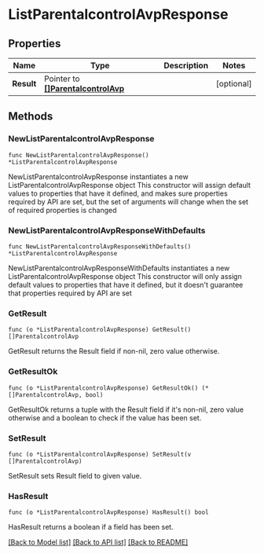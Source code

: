 # ListParentalcontrolAvpResponse

## Properties

Name | Type | Description | Notes
------------ | ------------- | ------------- | -------------
**Result** | Pointer to [**[]ParentalcontrolAvp**](ParentalcontrolAvp.md) |  | [optional] 

## Methods

### NewListParentalcontrolAvpResponse

`func NewListParentalcontrolAvpResponse() *ListParentalcontrolAvpResponse`

NewListParentalcontrolAvpResponse instantiates a new ListParentalcontrolAvpResponse object
This constructor will assign default values to properties that have it defined,
and makes sure properties required by API are set, but the set of arguments
will change when the set of required properties is changed

### NewListParentalcontrolAvpResponseWithDefaults

`func NewListParentalcontrolAvpResponseWithDefaults() *ListParentalcontrolAvpResponse`

NewListParentalcontrolAvpResponseWithDefaults instantiates a new ListParentalcontrolAvpResponse object
This constructor will only assign default values to properties that have it defined,
but it doesn't guarantee that properties required by API are set

### GetResult

`func (o *ListParentalcontrolAvpResponse) GetResult() []ParentalcontrolAvp`

GetResult returns the Result field if non-nil, zero value otherwise.

### GetResultOk

`func (o *ListParentalcontrolAvpResponse) GetResultOk() (*[]ParentalcontrolAvp, bool)`

GetResultOk returns a tuple with the Result field if it's non-nil, zero value otherwise
and a boolean to check if the value has been set.

### SetResult

`func (o *ListParentalcontrolAvpResponse) SetResult(v []ParentalcontrolAvp)`

SetResult sets Result field to given value.

### HasResult

`func (o *ListParentalcontrolAvpResponse) HasResult() bool`

HasResult returns a boolean if a field has been set.


[[Back to Model list]](../README.md#documentation-for-models) [[Back to API list]](../README.md#documentation-for-api-endpoints) [[Back to README]](../README.md)


